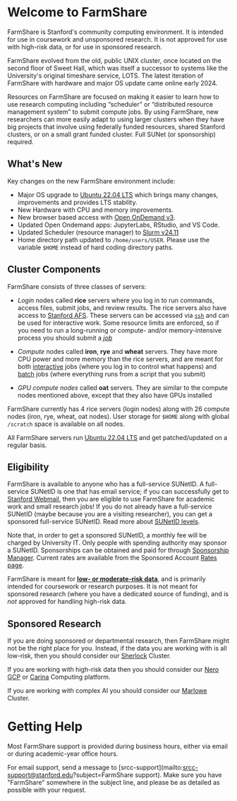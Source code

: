 # Welcome to FarmShare

FarmShare is Stanford's community computing environment. It is intended for use in coursework and unsponsored research. It is not approved for use with high-risk data, or for use in sponsored research.

FarmShare evolved from the old, public UNIX cluster, once located on the second floor of Sweet Hall, which was itself a successor to systems like the University's original timeshare service, LOTS. The latest iteration of FarmShare with hardware and major OS update came online early 2024.

Resources on FarmShare are focused on making it easier to learn how to use research computing including “scheduler” or “distributed resource management system” to submit compute jobs. By using FarmShare, new researchers can more easily adapt to using larger clusters when they have big projects that involve using federally funded resources, shared Stanford clusters, or on a small grant funded cluster. Full SUNet (or sponsorship) required.

## What's New

Key changes on the new FarmShare environment include:

* Major OS upgrade to [Ubuntu 22.04 LTS](https://wiki.ubuntu.com/JammyJellyfish/ReleaseNotes) which brings many changes, improvements and provides LTS stability.
* New Hardware with CPU and memory improvements.
* New browser based access with [Open OnDemand v3](/connecting/#open-ondemand). 
* Updated Open Ondemand apps: JupyterLabs, RStudio, and VS Code.
* Updated Scheduler (resource manager) to [Slurm v24.11](https://slurm.schedmd.com/)
* Home directory path updated to `/home/users/USER`. Please use the variable `$HOME` instead of hard coding directory paths.

## Cluster Components

FarmShare consists of three classes of servers:

* *Login* nodes called **rice** servers where you log in to run commands, access files, submit jobs, and review results. The rice servers also have access to [Stanford AFS](https://uit.stanford.edu/service/afs). These servers can be accessed via [`ssh`](/connecting/#ssh) and can be used for interactive work. Some resource limits are enforced, so if you need to run a long-running or compute- and/or memory-intensive process you should submit a [*job*](/slurm/#slurm)  

* *Compute* nodes called **iron**, **rye** and **wheat** servers. They have more CPU power and more memory than the rice servers, and are meant for both [interactive](/slurm/#interactive-jobs) jobs (where you log in to control what happens) and [batch](/slurm/#batch-jobs) jobs (where everything runs from a script that you submit)

* *GPU compute nodes* called **oat** servers. They are similar to the compute nodes mentioned above, except that they also have GPUs installed 

FarmShare currently has 4 rice servers (login nodes) along with 26 compute nodes (iron, rye, wheat, oat nodes). User storage for `$HOME` along with global `/scratch` space is available on all nodes.

All FarmShare servers run [Ubuntu 22.04 LTS](https://wiki.ubuntu.com/JammyJellyfish/ReleaseNotes) and get patched/updated on a regular basis.

## Eligibility

FarmShare is available to anyone who has a full-service SUNetID. A full-service SUNetID is one that has email service; if you can successfully get to [Stanford Webmail](https://webmail.stanford.edu/), then you are eligible to use FarmShare for academic work and small research jobs! If you do not already have a full-service SUNetID (maybe because you are a visiting researcher), you can get a sponsored full-service SUNetID. Read more about [SUNetID levels](https://uit.stanford.edu/service/accounts/sunetids).

Note that, in order to get a sponsored SUNetID, a monthly fee will be charged by University IT. Only people with spending authority may sponsor a SUNetID. Sponsorships can be obtained and paid for through [Sponsorship Manager](https://uit.stanford.edu/service/sponsorship/).  Current rates are available from the Sponsored Account [Rates page](https://uit.stanford.edu/rates/sponsorship).

FarmShare is meant for [**low- or moderate-risk data**](https://uit.stanford.edu/guide/riskclassifications), and is primarily intended for coursework or research purposes. It is not meant for sponsored research (where you have a dedicated source of funding), and is *not* approved for handling high-risk data.

## Sponsored Research

If you are doing sponsored or departmental research, then FarmShare might not be the right place for you. Instead, if the data you are working with is all low-risk, then you should consider our [Sherlock](https://www.sherlock.stanford.edu/) Cluster. 

If you are working with high-risk data then you should consider our [Nero GCP](https://nero-docs.stanford.edu/gcp-overview.html) or [Carina](https://carinadocs.sites.stanford.edu/) Computing platform. 

If you are working with complex AI you should consider our [Marlowe](https://docs.marlowe.stanford.edu/) Cluster.

# Getting Help

Most FarmShare support is provided during business hours, either via email or during academic-year office hours.

For email support, send a message to [srcc-support](mailto:srcc-support@stanford.edu?subject=FarmShare support). Make sure you have "FarmShare" somewhere in the subject line, and please be as detailed as possible with your request.

